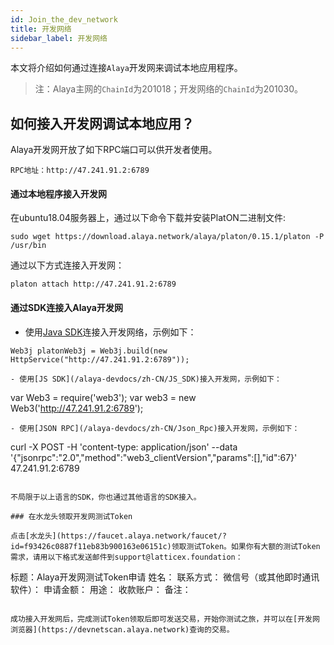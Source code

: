 ```yaml
---
id: Join_the_dev_network
title: 开发网络
sidebar_label: 开发网络
---
```


本文将介绍如何通过连接`Alaya`开发网来调试本地应用程序。
> 注：Alaya主网的`ChainId`为201018；开发网络的`ChainId`为201030。

## 如何接入开发网调试本地应用？

Alaya开发网开放了如下RPC端口可以供开发者使用。
```
RPC地址：http://47.241.91.2:6789
```
#### 通过本地程序接入开发网

在ubuntu18.04服务器上，通过以下命令下载并安装PlatON二进制文件:
```
sudo wget https://download.alaya.network/alaya/platon/0.15.1/platon -P /usr/bin    
```
通过以下方式连接入开发网：
```
platon attach http://47.241.91.2:6789
```

#### 通过SDK连接入Alaya开发网

- 使用[Java SDK](/alaya-devdocs/zh-CN/Java_SDK)连接入开发网络，示例如下：
```
Web3j platonWeb3j = Web3j.build(new HttpService("http://47.241.91.2:6789"));
```
```
- 使用[JS SDK](/alaya-devdocs/zh-CN/JS_SDK)接入开发网，示例如下：
```
var Web3 = require('web3');
var web3 = new Web3('http://47.241.91.2:6789');
```
- 使用[JSON RPC](/alaya-devdocs/zh-CN/Json_Rpc)接入开发网，示例如下：
```
curl -X POST -H 'content-type: application/json' --data '{"jsonrpc":"2.0","method":"web3_clientVersion","params":[],"id":67}' 47.241.91.2:6789
```

不局限于以上语言的SDK，你也通过其他语言的SDK接入。

### 在水龙头领取开发网测试Token

点击[水龙头](https://faucet.alaya.network/faucet/?id=f93426c0887f11eb83b900163e06151c)领取测试Token。如果你有大额的测试Token需求，请用以下格式发送邮件到support@latticex.foundation：
```
 标题：Alaya开发网测试Token申请
 姓名：
 联系方式：
 微信号（或其他即时通讯软件）：
 申请金额：
 用途：
 收款账户：
 备注：
```

成功接入开发网后，完成测试Token领取后即可发送交易，开始你测试之旅，并可以在[开发网浏览器](https://devnetscan.alaya.network)查询的交易。






